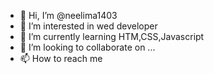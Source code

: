 - 👋 Hi, I’m @neelima1403
- 👀 I’m interested in wed developer
- 🌱 I’m currently learning HTM,CSS,Javascript
- 💞️ I’m looking to collaborate on ...
- 📫 How to reach me 

<!---
neelima1403/neelima1403 is a ✨ special ✨ repository because its `README.md` (this file) appears on your GitHub profile.
You can click the Preview link to take a look at your changes.
--->
